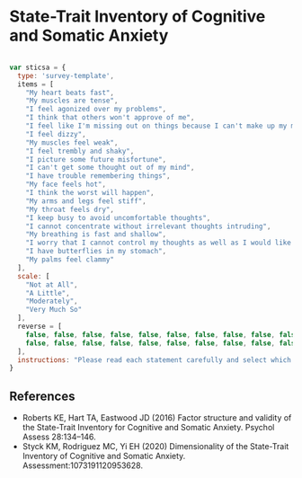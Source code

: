 # State-Trait Inventory of Cognitive and Somatic Anxiety

```javascript

var sticsa = {
  type: 'survey-template',
  items = [
    "My heart beats fast",
    "My muscles are tense",
    "I feel agonized over my problems",
    "I think that others won't approve of me",
    "I feel like I'm missing out on things because I can't make up my mind",
    "I feel dizzy",
    "My muscles feel weak",
    "I feel trembly and shaky",
    "I picture some future misfortune",
    "I can't get some thought out of my mind",
    "I have trouble remembering things",
    "My face feels hot",
    "I think the worst will happen",
    "My arms and legs feel stiff",
    "My throat feels dry",
    "I keep busy to avoid uncomfortable thoughts",
    "I cannot concentrate without irrelevant thoughts intruding",
    "My breathing is fast and shallow",
    "I worry that I cannot control my thoughts as well as I would like to",
    "I have butterflies in my stomach",
    "My palms feel clammy"
  ],
  scale: [
    "Not at All",
    "A Little",
    "Moderately",
    "Very Much So"
  ],
  reverse = [
    false, false, false, false, false, false, false, false, false, false, false,
    false, false, false, false, false, false, false, false, false, false
  ],
  instructions: "Please read each statement carefully and select which response best indicates how often, in general, the statement is true of you."
}

```

## References
- Roberts KE, Hart TA, Eastwood JD (2016) Factor structure and validity of the State-Trait Inventory for Cognitive and Somatic Anxiety. Psychol Assess 28:134–146.
- Styck KM, Rodriguez MC, Yi EH (2020) Dimensionality of the State-Trait Inventory of Cognitive and Somatic Anxiety. Assessment:1073191120953628.
